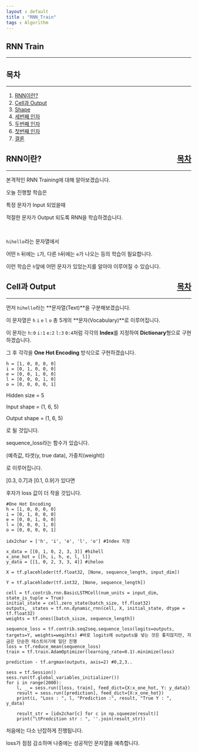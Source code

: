 ```yaml
---
layout : default
title : "RNN_Train"
tags : Algorithm
---
```


## RNN Train

---

<div id="index">
<h2>목차</h2>
</div>

---

1. [RNN이란?](#rnn)
2. [Cell과 Output](#celloutput)
3. [Shape](#shape)
4. [세번째 인자](#_3)
4. [두번째 인자](#_2)
4. [첫번째 인자](#_1)
5. [결론](#outro)


<div id="rnn">
<h2>RNN이란?<div style="float:right"><a href="#index">목차</a></div></h2>
</div>

---

본격적인 RNN Training에 대해 알아보겠습니다.

오늘 진행할 학습은

특정 문자가 Input 되었을때

적절한 문자가 Output 되도록 RNN을 학습하겠습니다.

<br>

`hihello`라는 문자열에서

어떤 `h` 뒤에는 `i`가, 다른 `h`뒤에는 `e`가 나오는 등의 학습이 필요합니다.

이런 학습은 `h`앞에 어떤 문자가 있었는지를 알아야 이루어질 수 있습니다.

<div id="celloutput">
<h2>Cell과 Output<div style="float:right"><a href="#index">목차</a></div></h2>
</div>

---


먼저 `hihello`라는 **문자열(Text)**을 구분해보겠습니다.

이 문자열은 `h` `i` `e` `l` `o` 총 5개의 **문자(Vocabulary)**로 이루어집니다.

이 문자는 `h:0` `i:1` `e:2` `l:3` `0:4`처럼 각각의 **Index**를 지정하여 **Dictionary**형으로 구현하겠습니다.

그 후 각각을 **One Hot Encoding** 방식으로 구현하겠습니다.

```
h = [1, 0, 0, 0, 0]
i = [0, 1, 0, 0, 0]
e = [0, 0, 1, 0, 0]
l = [0, 0, 0, 1, 0]
o = [0, 0, 0, 0, 1]
```

Hidden size = 5

Input shape = (1, 6, 5)

Output shape = (1, 6, 5)

로 될 것입니다.

sequence_loss라는 함수가 있습니다.

(예측값, 타겟(y, true data), 가중치(weight))

로 이루어집니다.

[0.3, 0.7]과 [0.1, 0.9]가 있다면

후자가 loss 값이 더 작을 것입니다.


```{python}
#One Hot Encoding
h = [1, 0, 0, 0, 0]
i = [0, 1, 0, 0, 0]
e = [0, 0, 1, 0, 0]
l = [0, 0, 0, 1, 0]
o = [0, 0, 0, 0, 1]

idx2char = ['h', 'i', 'e', 'l', 'o'] #Index 지정

x_data = [[0, 1, 0, 2, 3, 3]] #hihell
x_one_hot = [[h, i, h, e, l, l]]
y_data = [[1, 0, 2, 3, 3, 4]] #iheloo

X = tf.placehloder(tf.float32, [None, sequence_length, input_dim])

Y = tf.placehloder(tf.int32, [None, sequence_length])

cell = tf.contrib.rnn.BasicLSTMCell(num_units = input_dim, state_is_tuple = True)
initial_state = cell.zero_state(batch_size, tf.float32)
outputs, _states = tf.nn.dynamic_rnn(cell, X, initial_state, dtype = tf.float32)
weights = tf.ones([batch_sisze, sequence_length])

sequence_loss = tf.contrib.seq2seq.sequence_loss(logits=outputs, targets=Y, weights=wegihts) #바로 logits에 outputs을 넣는 것은 좋지않지만, 지금은 단순한 테스트이기에 일단 진행
loss = tf.reduce_mean(sequence_loss)
train = tf.train.AdamOptimizer(learning_rate=0.1).minimize(loss)

prediction - tf.argmax(outputs, axis=2) #0,2,3..

sess = tf.Session()
sess.run(tf.global_variables_initializer())
for i in range(2000):
	l, _ = sess.run([loss, train], feed_dict={X:x_one_hot, Y: y_data})
    result = sess.run([prediction], feed_dict={X:x_one_hot})
    print(i, "Loss : ", l, "Prediction :", result, "True Y : ", y_data)
    
    result_str = [idx2char[c] for c in np.squeeze(result)]
    print("\tPredcition str : ", ''.join(result_str))

```





처음에는 다소 난잡하게 진행됩니다.

loss가 점점 감소하며 나중에는 성공적인 문자열을 예측합니다.